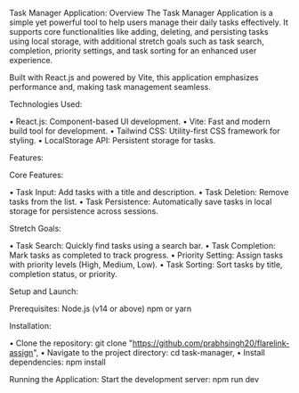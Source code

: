 Task Manager Application:
Overview
The Task Manager Application is a simple yet powerful tool to help users manage their daily tasks effectively. It supports core functionalities like adding, deleting, and persisting tasks using local storage, with additional stretch goals such as task search, completion, priority settings, and task sorting for an enhanced user experience.

Built with React.js and powered by Vite, this application emphasizes performance and, making task management seamless.

Technologies Used:

• React.js: Component-based UI development.
• Vite: Fast and modern build tool for development.
• Tailwind CSS: Utility-first CSS framework for styling.
• LocalStorage API: Persistent storage for tasks.

Features:

Core Features:

• Task Input: Add tasks with a title and description.
• Task Deletion: Remove tasks from the list.
• Task Persistence: Automatically save tasks in local storage for persistence across sessions.

Stretch Goals:

• Task Search: Quickly find tasks using a search bar.
• Task Completion: Mark tasks as completed to track progress.
• Priority Setting: Assign tasks with priority levels (High, Medium, Low).
• Task Sorting: Sort tasks by title, completion status, or priority.

Setup and Launch:

Prerequisites:
Node.js (v14 or above)
npm or yarn

Installation:

• Clone the repository: git clone "https://github.com/prabhsingh20/flarelink-assign",
• Navigate to the project directory: cd task-manager,
• Install dependencies: npm install

Running the Application:
Start the development server: npm run dev
